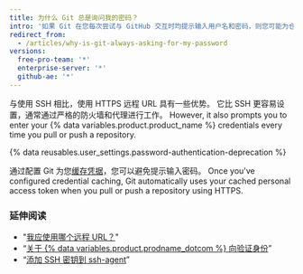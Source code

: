 ```yaml
---
title: 为什么 Git 总是询问我的密码？
intro: '如果 Git 在您每次尝试与 GitHub 交互时均提示输入用户名和密码，则您可能为仓库使用的是 HTTPS 克隆 URL。'
redirect_from:
  - /articles/why-is-git-always-asking-for-my-password
versions:
  free-pro-team: '*'
  enterprise-server: '*'
  github-ae: '*'
---
```


与使用 SSH 相比，使用 HTTPS 远程 URL 具有一些优势。 它比 SSH 更容易设置，通常通过严格的防火墙和代理进行工作。 However, it also prompts you to enter your {% data variables.product.product_name %} credentials every time you pull or push a repository.

{% data reusables.user_settings.password-authentication-deprecation %}

通过配置 Git 为您[缓存凭据](/github/using-git/caching-your-github-credentials-in-git)，您可以避免提示输入密码。 Once you've configured credential caching, Git automatically uses your cached personal access token when you pull or push a repository using HTTPS.

### 延伸阅读

* "[我应使用哪个远程 URL？](/articles/which-remote-url-should-i-use/#cloning-with-https-urls)"
* “[关于 {% data variables.product.prodname_dotcom %} 向验证身份](/github/authenticating-to-github/about-authentication-to-github)”
* “[添加 SSH 密钥到 ssh-agent](/github/authenticating-to-github/generating-a-new-ssh-key-and-adding-it-to-the-ssh-agent#adding-your-ssh-key-to-the-ssh-agent)”
